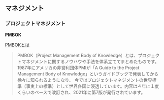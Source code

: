 ## マネジメント

### プロジェクトマネジメント

**PMBOK**

[PMBOKとは](https://products.sint.co.jp/obpm/blog/serial-umeda01)

>PMBOK（Project Management Body of Knowledge）とは、プロジェクトマネジメントに関するノウハウや手法を体系立ててまとめたものです。
1987年にアメリカの非営利団体PMIが「A Guide to the Project Management Body of Knowledge」というガイドブックで発表してから徐々に知られるようになり、
今ではプロジェクトマネジメントの世界標準（事実上の標準）として世界各国に浸透しています。内容は４年に１度くらいのペースで改訂され、2021年に第7版が発行されています。

